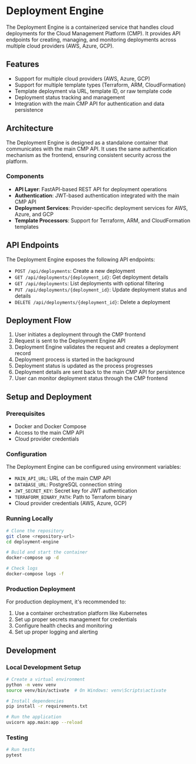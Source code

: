 # Deployment Engine

The Deployment Engine is a containerized service that handles cloud deployments for the Cloud Management Platform (CMP). It provides API endpoints for creating, managing, and monitoring deployments across multiple cloud providers (AWS, Azure, GCP).

## Features

- Support for multiple cloud providers (AWS, Azure, GCP)
- Support for multiple template types (Terraform, ARM, CloudFormation)
- Template deployment via URL, template ID, or raw template code
- Deployment status tracking and management
- Integration with the main CMP API for authentication and data persistence

## Architecture

The Deployment Engine is designed as a standalone container that communicates with the main CMP API. It uses the same authentication mechanism as the frontend, ensuring consistent security across the platform.

### Components

- **API Layer**: FastAPI-based REST API for deployment operations
- **Authentication**: JWT-based authentication integrated with the main CMP API
- **Deployment Services**: Provider-specific deployment services for AWS, Azure, and GCP
- **Template Processors**: Support for Terraform, ARM, and CloudFormation templates

## API Endpoints

The Deployment Engine exposes the following API endpoints:

- `POST /api/deployments`: Create a new deployment
- `GET /api/deployments/{deployment_id}`: Get deployment details
- `GET /api/deployments`: List deployments with optional filtering
- `PUT /api/deployments/{deployment_id}`: Update deployment status and details
- `DELETE /api/deployments/{deployment_id}`: Delete a deployment

## Deployment Flow

1. User initiates a deployment through the CMP frontend
2. Request is sent to the Deployment Engine API
3. Deployment Engine validates the request and creates a deployment record
4. Deployment process is started in the background
5. Deployment status is updated as the process progresses
6. Deployment details are sent back to the main CMP API for persistence
7. User can monitor deployment status through the CMP frontend

## Setup and Deployment

### Prerequisites

- Docker and Docker Compose
- Access to the main CMP API
- Cloud provider credentials

### Configuration

The Deployment Engine can be configured using environment variables:

- `MAIN_API_URL`: URL of the main CMP API
- `DATABASE_URL`: PostgreSQL connection string
- `JWT_SECRET_KEY`: Secret key for JWT authentication
- `TERRAFORM_BINARY_PATH`: Path to Terraform binary
- Cloud provider credentials (AWS, Azure, GCP)

### Running Locally

```bash
# Clone the repository
git clone <repository-url>
cd deployment-engine

# Build and start the container
docker-compose up -d

# Check logs
docker-compose logs -f
```

### Production Deployment

For production deployment, it's recommended to:

1. Use a container orchestration platform like Kubernetes
2. Set up proper secrets management for credentials
3. Configure health checks and monitoring
4. Set up proper logging and alerting

## Development

### Local Development Setup

```bash
# Create a virtual environment
python -m venv venv
source venv/bin/activate  # On Windows: venv\Scripts\activate

# Install dependencies
pip install -r requirements.txt

# Run the application
uvicorn app.main:app --reload
```

### Testing

```bash
# Run tests
pytest
```

